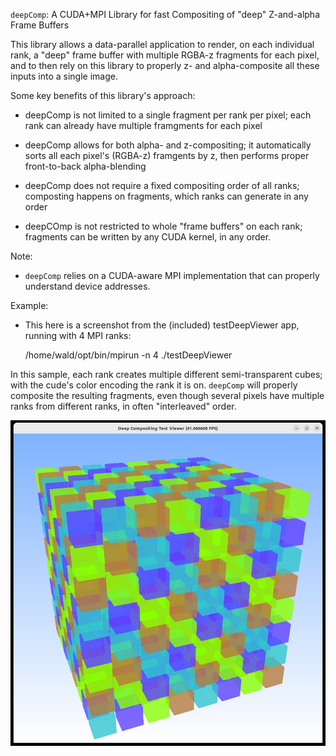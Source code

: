 `deepComp`: A CUDA+MPI Library for fast Compositing of "deep" Z-and-alpha Frame Buffers

This library allows a data-parallel application to render, on each
individual rank, a "deep" frame buffer with multiple RGBA-z fragments
for each pixel, and to then rely on this library to properly z- and
alpha-composite all these inputs into a single image.

Some key benefits of this library's approach:

- deepComp is not limited to a single fragment per rank per pixel;
  each rank can already have multiple framgments for each pixel

- deepComp allows for both alpha- and z-compositing; it automatically
  sorts all each pixel's (RGBA-z) framgents by z, then performs proper
  front-to-back alpha-blending
  
- deepComp does not require a fixed compositing order of all ranks;
  composting happens on fragments, which ranks can generate in any order

- deepCOmp is not restricted to whole "frame buffers" on each rank;
  fragments can be written by any CUDA kernel, in any order.
  


Note:

- `deepComp` relies on a CUDA-aware MPI implementation that can properly
  understand device addresses.
  
Example:

- This here is a screenshot from the (included) testDeepViewer app, running with 4 MPI ranks:

    /home/wald/opt/bin/mpirun  -n 4 ./testDeepViewer
	
In this sample, each rank creates multiple different semi-transparent cubes; with the cude's
color encoding the rank it is on. `deepComp` will properly composite the resulting fragments,
even though several pixels have multiple ranks from different ranks, in often "interleaved" order.

![](testDeepViewer.jpg)

